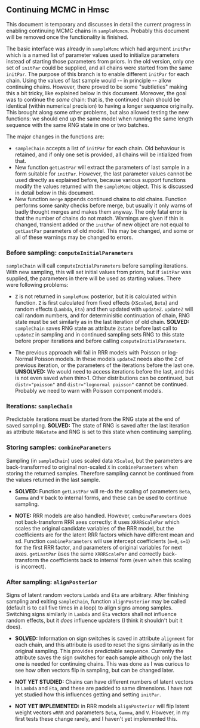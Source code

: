 ## Continuing MCMC in Hmsc

This document is temporary and discusses in detail the current
progress in enabling continuing MCMC chains in `sampleMcmcm`. Probably
this document will be removed once the functionality is finished.

The basic interface was already in `sampleMcmc` which had argument
`initPar` which is a named list of parameter values used to initialize
parameters instead of starting those parameters from priors. In the
old version, only one set of `initPar` could be supplied, and all
chains were started from the same `initPar`. The purpose of this
branch is to enable different `initPar` for each chain. Using the
values of last sample would -- in principle -- allow continuing
chains. However, there proved to be some "subtleties" making this a
bit tricky, like explained below in this document. Moreover, the goal
was to continue the *same* chain: that is, the continued chain should
be identical (within numerical precision) to having a longer sequence
originally. This brought along some other problems, but also allowed
testing the new functions: we should end up the same model when
running the same length sequence with the same RNG state in one or two
batches.

The major changes in the functions are:

- `sampleChain` accepts a list of `initPar` for each chain. Old
  behaviour is retained, and if only one set is provided, all chains
  will be intialized from that.
- New function `getLastPar` will extract the parameters of last sample
  in a form suitable for `initPar`. However, the last parameter values
  cannot be used directly as explained before, because various support
  functions modify the values returned with the `sampleMcmc`
  object. This is discussed in detail below in this document.
- New function `merge` appends continued chains to old
  chains. Function performs some sanity checks before merge, but
  usually it only warns of badly thought merges and makes them
  anyway. The only fatal error is that the number of chains do not
  match. Warnings are given if thin is changed, transient added or the
  `initPar` of new object are not equal to `getLastPar` parameters of
  old model. This may be changed, and some or all of these warnings
  may be changed to errors.

### Before sampling: `computeInitialParameters`

`sampleChain` will call `computeInitialParameters` before sampling
iterations. With new sampling, this will set initial values from
priors, but if `initPar` was supplied, the parameters in there will be
used as starting values. There were following problems:

- `Z` is not returned in `sampleMcmc` posterior, but it is calculated
  within function. `Z` is first calculated from fixed effects
  (`XScaled`, `Beta`) and random effects (`Lambda`, `Eta`) and then
  updated with `updateZ`. `updateZ` will call random numbers, and for
  determinisitic continuation of chain, RNG state must be set
  similarly as in the last iteration of old chain. **SOLVED:**
  `sampleChain` saves RNG state as attribute `Zstate` before last call
  to `updateZ` in sampling and in continued sampling sets RNG to this
  state before proper iterations and before calling
  `computeInitialParameters`.
  
- The previous approach will fail in RRR models with Poisson or
  log-Normal Poisson models. In these models `updateZ` needs also the
  `Z` of previous iteration, or the parameters of the iterations
  before the last one. **UNSOLVED:** We would need to access
  iterations before the last, and this is not even saved when
  thin>1. Other distributions can be continued, but `distr="poisson"`
  and `distr="lognormal poisson"` cannot be continued. Probably we
  need to warn with Poisson component models.

### Iterations: `sampleChain`

Predictable iterations must be started from the RNG state at the end
of saved sampling. **SOLVED:** The state of RNG is saved after the
last iteration as attribute `RNGstate` and RNG is set to this state
when continuing sampling.

### Storing samples: `combineParameters`

Sampling (in `sampleChain`) uses scaled data `XScaled`, but the
parameters are back-transformed to original non-scaled `X` in
`combineParameters` when storing the returned samples. Therefore
sampling cannot be continued from the values returned in the last
sample. 

- **SOLVED:** Function `getLastPar` will re-do the scaling of
  parameters `Beta`, `Gamma` and `V` back to internal forms, and these
  can be used to continue sampling.

- **NOTE:** RRR models are also handled. However, `combineParameters`
  does not back-transform RRR axes correctly: it uses `XRRRScalePar`
  which scales the original candidate variables of the RRR model, but
  the coefficients are for the latent RRR factors which have different
  mean and sd. Function `combineParameters` will use intercept
  coefficients (`m=0`, `s=1`) for the first RRR factor, and parameters
  of original variables for next axes. `getLastPar` ùses the same
  `XRRRScalePar` and correctly back-transform the coefficients back to
  internal form (even when this scaling is incorrect).

### After sampling: `alignPosterior`

Signs of latent random vectors `Lambda` and `Eta` are arbitrary. After
finishing sampling and exiting `sampleChain`, function
`alignPosterior` may be called (default is to call five times in a
loop) to align signs among samples. Switching signs similarly in
`Lambda` and `Eta` vectors shall not influence random effects, but it
_does_ influence updaters (I think it shouldn't buit it does).

- **SOLVED:** Information on sign switches is saved in attribute
  `alignment` for each chain, and this attribute is used to reset the
  signs similarly as in the original sampling. This provides
  predictable sequence. Currently the attribute saves the sign
  switches for each sample although only the last one is needed for
  continuing chains. This was done as I was curious to see how often
  vectors flip in sampling, but can be changed later.
  
- **NOT YET STUDIED:** Chains can have different numbers of latent
  vectors in `Lambda` and `Eta`, and these are padded to same
  dimensions. I have not yet studied how this influences getting and
  setting `initPar`.
  
- **NOT YET IMPLEMENTED:** in RRR models `alignPosterior` will flip
  latent weight vectors `wRRR` and parameters `Beta`, `Gamma`, and
  `V`. However, in my first tests these change rarely, and I haven't
  yet implemented this.
